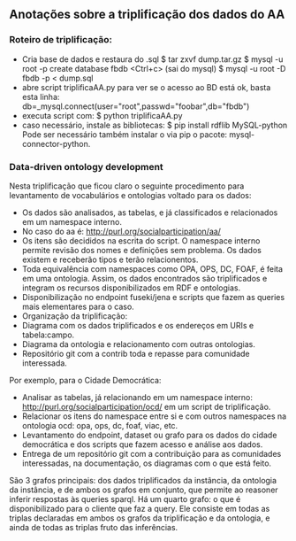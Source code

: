 ## Anotações sobre a triplificação dos dados do AA

### Roteiro de triplificação:
* Cria base de dados e restaura do .sql
    $ tar zxvf dump.tar.gz
    $ mysql -u root -p
    create database fbdb
    <Ctrl+c> (sai do mysql)
    $ mysql -u root -D fbdb -p < dump.sql
* abre script triplificaAA.py para ver se o acesso ao BD está ok, basta esta linha:
    db=_mysql.connect(user="root",passwd="foobar",db="fbdb")
* executa script com:
    $ python triplificaAA.py
* caso necessário, instale as bibliotecas:
    $ pip install rdflib MySQL-python
Pode ser necessário também instalar o via pip o pacote: mysql-connector-python.

### Data-driven ontology development
Nesta triplificação que ficou claro o seguinte procedimento
para levantamento de vocabulários e ontologias voltado para os dados:
* Os dados são analisados, as tabelas, e já classificados e relacionados em um namespace interno.
 * No caso do aa é: http://purl.org/socialparticipation/aa/
 * Os itens são decididos na escrita do script. O namespace interno permite revisão dos nomes e definições sem problema. Os dados existem e receberão tipos e terão relacionentos.
* Toda equivalência com namespaces como OPA, OPS, DC, FOAF, é feita em uma ontologia. Assim, os dados encontrados são triplificados e integram os recursos disponibilizados em RDF e ontologias.
* Disponibilização no endpoint fuseki/jena e scripts que fazem as queries mais elementares para o caso.
* Organização da triplificação:
 * Diagrama com os dados triplificados e os endereços em URIs e tabela:campo.
 * Diagrama da ontologia e relacionamento com outras ontologias.
 * Repositório git com a contrib toda e repasse para comunidade interessada.

Por exemplo, para o Cidade Democrática:
* Analisar as tabelas, já relacionando em um namespace interno: http://purl.org/socialparticipation/ocd/ em um script de triplificação.
* Relacionar os itens do namespace entre si e com outros namespaces na ontologia ocd: opa, ops, dc, foaf, viac, etc.
* Levantamento do endpoint, dataset ou grafo para os dados do cidade democrática e dos scripts que fazem acesso e análise aos dados.
* Entrega de um repositório git com a contribuição para as comunidades interessadas, na documentação, os diagramas com o que está feito.

São 3 grafos principais: dos dados triplificados da instância, da ontologia da instância, e de ambos os grafos em conjunto, que permite ao reasoner inferir respostas às queries sparql. Há um quarto grafo: o que é disponibilizado para o cliente que faz a query. Ele consiste em todas as triplas declaradas em ambos os grafos da triplificação e da ontologia, e ainda de todas as triplas fruto das inferências.
